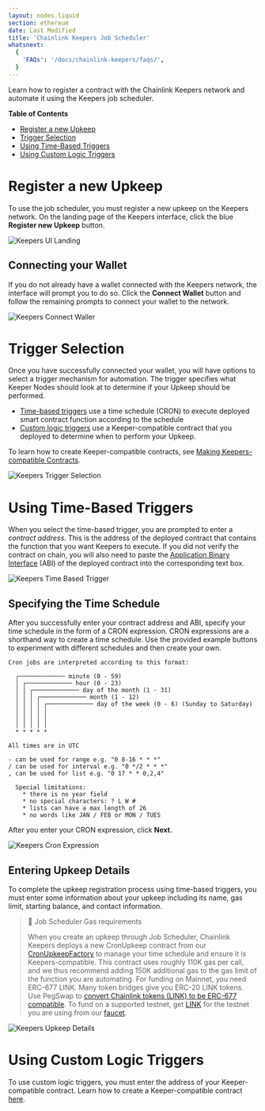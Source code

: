 ```yaml
---
layout: nodes.liquid
section: ethereum
date: Last Modified
title: 'Chainlink Keepers Job Scheduler'
whatsnext:
  {
    'FAQs': '/docs/chainlink-keepers/faqs/',
  }
---
```



Learn how to register a contract with the Chainlink Keepers network and automate it using the Keepers job scheduler.

**Table of Contents**

+ [Register a new Upkeep](#register-a-new-upkeep)
+ [Trigger Selection](#trigger-selection)
+ [Using Time-Based Triggers](#using-time-based-triggers)
+ [Using Custom Logic Triggers](#using-custom-logic-triggers)

# Register a new Upkeep

To use the job scheduler, you must register a new upkeep on the Keepers network. On the landing page of the Keepers interface, click the blue **Register new Upkeep** button. 

![Keepers UI Landing](/images/contract-devs/keeper/keeper-ui-landing.png)

## Connecting your Wallet

If you do not already have a wallet connected with the Keepers network, the interface will prompt you to do so. Click the **Connect Wallet** button and follow the remaining prompts to connect your wallet to the network.

![Keepers Connect Waller](/images/contract-devs/keeper/keeper-connect-wallet.png)

# Trigger Selection

Once you have successfully connected your wallet, you will have options to select a trigger mechanism for automation. The trigger specifies what Keeper Nodes should look at to determine if your Upkeep should be performed. 

- [Time-based triggers](#using-time-based-triggers) use a time schedule (CRON) to execute deployed smart contract function according to the schedule
- [Custom logic triggers](#using-custom-logic-triggers) use a Keeper-compatible contract that you deployed to determine when to perform your Upkeep.

To learn how to create Keeper-compatible contracts, see [Making Keepers-compatible Contracts](../compatible-contracts).

![Keepers Trigger Selection](/images/contract-devs/keeper/keeper-trigger-selection.png)

# Using Time-Based Triggers

When you select the time-based trigger, you are prompted to enter a *contract address*. This is the address of the deployed contract that contains the function that you want Keepers to execute. If you did not verify the contract on chain, you will also need to paste the [Application Binary Interface](https://docs.soliditylang.org/en/develop/abi-spec.html) (ABI) of the deployed contract into the corresponding text box.

![Keepers Time Based Trigger](/images/contract-devs/keeper/keeper-time-based-trigger.png)

## Specifying the Time Schedule

After you successfully enter your contract address and ABI, specify your time schedule in the form of a CRON expression. CRON expressions are a shorthand way to create a time schedule. Use the provided example buttons to experiment with different schedules and then create your own.

```
Cron jobs are interpreted according to this format:

  ┌───────────── minute (0 - 59)
  │ ┌───────────── hour (0 - 23)
  │ │ ┌───────────── day of the month (1 - 31)
  │ │ │ ┌───────────── month (1 - 12)
  │ │ │ │ ┌───────────── day of the week (0 - 6) (Sunday to Saturday)
  │ │ │ │ │
  │ │ │ │ │
  │ │ │ │ │
  * * * * *

All times are in UTC

- can be used for range e.g. "0 8-16 * * *"
/ can be used for interval e.g. "0 */2 * * *"
, can be used for list e.g. "0 17 * * 0,2,4"

  Special limitations:
    * there is no year field
    * no special characters: ? L W #
    * lists can have a max length of 26
    * no words like JAN / FEB or MON / TUES
```

After you enter your CRON expression, click **Next**.

![Keepers Cron Expression](/images/contract-devs/keeper/keeper-cron-expression.png)

## Entering Upkeep Details

To complete the upkeep registration process using time-based triggers, you must enter some information about your upkeep including its name, gas limit, starting balance, and contact information.

> 📘 Job Scheduler Gas requirements
>
> When you create an upkeep through Job Scheduler, Chainlink Keepers deploys a new CronUpkeep contract from our [CronUpkeepFactory](https://github.com/smartcontractkit/chainlink/blob/develop/contracts/src/v0.8/factories/CronUpkeepFactory.sol) to manage your time schedule and ensure it is Keepers-compatible. This contract uses roughly 110K gas per call, and we thus recommend adding 150K additional gas to the gas limit of the function you are automating. For funding on Mainnet, you need ERC-677 LINK. Many token bridges give you ERC-20 LINK tokens. Use PegSwap to [convert Chainlink tokens (LINK) to be ERC-677 compatible](https://pegswap.chain.link/). To fund on a supported testnet, get [LINK](../../link-token-contracts/) for the testnet you are using from our [faucet](https://faucets.chain.link/).

![Keepers Upkeep Details](/images/contract-devs/keeper/keeper-upkeep-details.png)

# Using Custom Logic Triggers

To use custom logic triggers, you must enter the address of your Keeper-compatible contract. Learn how to create a Keeper-compatible contract [here](../compatible-contracts).